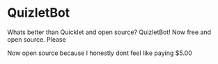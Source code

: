 # QuizletBot
Whats better than Quicklet and open source? QuizletBot! Now free and open source. Please

Now open source because I honestly dont feel like paying $5.00

